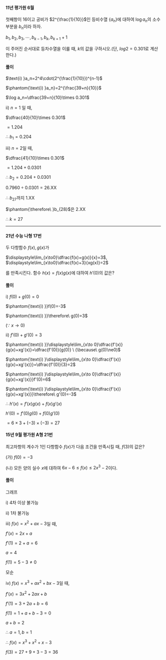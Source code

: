 #### 11년 평가원 6월

첫째항이 $16$이고 공비가 $2^{\frac{1}{10}}$인 등비수열 $\lbrace a_n\rbrace$에 대하여 $\log a_n$의 소수부분을 $b_n$이라 하자. 

$b_1, b_2, b_3, \cdots, b_{k-1}, b_k, b_{k+1}+1$

이 주어진 순서대로 등차수열을 이룰 때, $k$의 값을 구하시오.(단, $log 2=0.301$로 계산한다.)

#### 풀이

$\text{i) }a_n=2^4\cdot(2^{\frac{1}{10}})^{n-1}$

$\phantom{\text{i) }a_n}=2^{\frac{39+n}{10}}$

$\log a_n=\dfrac{39+n}{10}\times 0.301$

$\text{ii) }n=1$ 일 때,

$\dfrac{40}{10}\times 0.301$

$=1.204$

$\therefore\ b_1=0.204$

$\text{iii) }n=2$일 때, 

$\dfrac{41}{10}\times 0.301$

$=1.204+0.0301$

$\therefore\ b_2=0.204+0.0301$

$0.7960\div 0.0301=26.\text{XX}$

$\therefore\ b_{27}$까지 $1.\text{XX}$

$\phantom{\therefore\ }b_{28}$은 $2.\text{XX}$

$\therefore\ k=27$


***

#### 21년 수능 나형 17번

두 다항함수 $f(x), g(x)$가

$\displaystyle\lim_{x\to0}\dfrac{f(x)+g(x)}{x}=3$, $\displaystyle\lim_{x\to0}\dfrac{f(x)+3}{xg(x)}=2$

를 만족시킨다. 함수 $h(x)=f(x)g(x)$에 대하여 $h'(0)$의 값은?

#### 풀이

$\text{i) }f(0)+g(0)=0$

$\phantom{\text{i) }}f(0)=-3$

$\phantom{\text{i) }}\therefore\ g(0)=3$

$(\because\ x\to0)$

$\text{ii) }f'(0)+g'(0)=3$

$\phantom{\text{i) }}\displaystyle\lim_{x\to 0}\dfrac{f'(x)}{g(x)+xg'(x)}=\dfrac{f'(0)}{g(0)} \ (\because\ g(0)\ne0)$

$\phantom{\text{i) }\displaystyle\lim_{x\to 0}\dfrac{f'(x)}{g(x)+xg'(x)}}=\dfrac{f'(0)}{3}=2$

$\phantom{\text{i) }\displaystyle\lim_{x\to 0}\dfrac{f'(x)}{g(x)+xg'(x)}}f'(0)=6$

$\phantom{\text{i) }\displaystyle\lim_{x\to 0}\dfrac{f'(x)}{g(x)+xg'(x)}}\therefore\ g'(0)=-3$

$\therefore\ h'(x)=f'(x)g(x)+f(x)g'(x)$

$h'(0)=f'(0)g(0)+f(0)g'(0)$

$=6\times3+(-3)\times(-3)=27$

#### 15년 9월 평가원 A형 21번

최고차항의 계수가 $1$인 다항함수 $f(x)$가 다음 조건을 만족시킬 때, $f(3)$의 값은? 

(가) $f(0)=-3$

(나) 모든 양의 실수 $x$에 대하여 $6 x-6\le f(x)\le 2x^3-2$이다.

#### 풀이

그래프

$\text{i) }4$차 이상 불가능

$\text{ii) }1$차 불가능

$\text{iii) }f(x)=x^2+ax-3$일 때,

$f'(x)=2x+a$

$f'(1)=2+a=6$

$a=4$

$f(1)=5-3\ne0$

모순

$\text{iv) }f(x)=x^3+ax^2+bx-3$일 때, 

$f'(x)=3x^2+2ax+b$

$f'(1)=3+2a+b=6$

$f(1)=1+a+b-3=0$

$a+b=2$

$\therefore\ a=1, b=1$

$\therefore\ f(x)=x^3+x^2+x-3$

$f(3)=27+9+3-3=36$